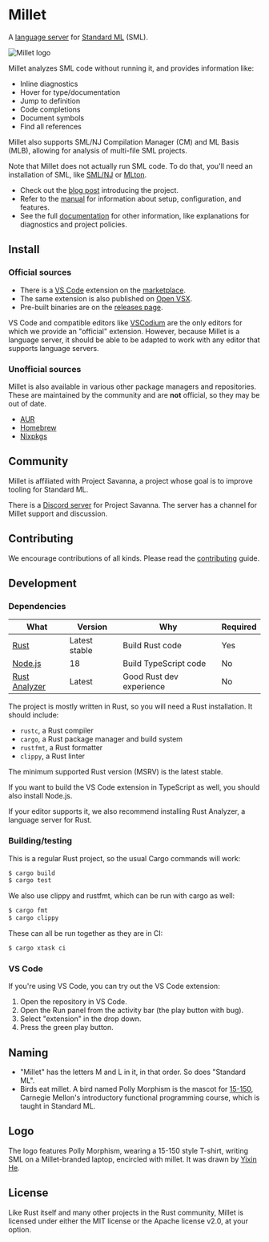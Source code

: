 # Millet

A [language server][lang-srv] for [Standard ML][sml] (SML).

![Millet logo](./editors/vscode/icon.png)

Millet analyzes SML code without running it, and provides information like:

- Inline diagnostics
- Hover for type/documentation
- Jump to definition
- Code completions
- Document symbols
- Find all references

Millet also supports SML/NJ Compilation Manager (CM) and ML Basis (MLB), allowing for analysis of multi-file SML projects.

Note that Millet does not actually run SML code. To do that, you'll need an installation of SML, like [SML/NJ][smlnj] or [MLton][mlton].

- Check out the [blog post][blog] introducing the project.
- Refer to the [manual][] for information about setup, configuration, and features.
- See the full [documentation][] for other information, like explanations for diagnostics and project policies.

## Install

### Official sources

- There is a [VS Code][vscode] extension on the [marketplace][].
- The same extension is also published on [Open VSX][ovsx].
- Pre-built binaries are on the [releases page][rel].

VS Code and compatible editors like [VSCodium][] are the only editors for which we provide an "official" extension. However, because Millet is a language server, it should be able to be adapted to work with any editor that supports language servers.

### Unofficial sources

Millet is also available in various other package managers and repositories. These are maintained by the community and are **not** official, so they may be out of date.

- [AUR][]
- [Homebrew][]
- [Nixpkgs][]

## Community

Millet is affiliated with Project Savanna, a project whose goal is to improve tooling for Standard ML.

There is a [Discord server][discord] for Project Savanna. The server has a channel for Millet support and discussion.

## Contributing

We encourage contributions of all kinds. Please read the [contributing][] guide.

## Development

### Dependencies

| What                | Version       | Why                      | Required |
| ------------------- | ------------- | ------------------------ | -------- |
| [Rust][rust]        | Latest stable | Build Rust code          | Yes      |
| [Node.js][node]     | 18            | Build TypeScript code    | No       |
| [Rust Analyzer][ra] | Latest        | Good Rust dev experience | No       |

The project is mostly written in Rust, so you will need a Rust installation. It should include:

- `rustc`, a Rust compiler
- `cargo`, a Rust package manager and build system
- `rustfmt`, a Rust formatter
- `clippy`, a Rust linter

The minimum supported Rust version (MSRV) is the latest stable.

If you want to build the VS Code extension in TypeScript as well, you should also install Node.js.

If your editor supports it, we also recommend installing Rust Analyzer, a language server for Rust.

### Building/testing

This is a regular Rust project, so the usual Cargo commands will work:

```sh
$ cargo build
$ cargo test
```

We also use clippy and rustfmt, which can be run with cargo as well:

```sh
$ cargo fmt
$ cargo clippy
```

These can all be run together as they are in CI:

```sh
$ cargo xtask ci
```

### VS Code

If you're using VS Code, you can try out the VS Code extension:

1. Open the repository in VS Code.
2. Open the Run panel from the activity bar (the play button with bug).
3. Select "extension" in the drop down.
4. Press the green play button.

## Naming

- "Millet" has the letters M and L in it, in that order. So does "Standard ML".
- Birds eat millet. A bird named Polly Morphism is the mascot for [15-150][cmu150], Carnegie Mellon's introductory functional programming course, which is taught in Standard ML.

## Logo

The logo features Polly Morphism, wearing a 15-150 style T-shirt, writing SML on a Millet-branded laptop, encircled with millet. It was drawn by [Yixin He][yixin].

## License

Like Rust itself and many other projects in the Rust community, Millet is licensed under either the MIT license or the Apache license v2.0, at your option.

[blog]: https://azdavis.net/posts/millet/
[cmu150]: http://www.cs.cmu.edu/~15150/
[contributing]: /docs/CONTRIBUTING.md
[discord]: https://discord.gg/hgPSUby2Ny
[documentation]: /docs/README.md
[manual]: /docs/manual.md
[marketplace]: https://marketplace.visualstudio.com/items?itemName=azdavis.millet
[mlton]: http://mlton.org
[node]: https://nodejs.org/en/
[ovsx]: https://open-vsx.org/extension/azdavis/millet
[rust]: https://rustup.rs
[sml]: https://smlfamily.github.io
[smlnj]: https://www.smlnj.org
[vscode]: https://code.visualstudio.com
[vscodium]: https://vscodium.com
[yixin]: https://yixinhe.me
[lang-srv]: https://microsoft.github.io/language-server-protocol/
[ra]: https://rust-analyzer.github.io
[rel]: https://github.com/azdavis/millet/releases/
[aur]: https://aur.archlinux.org/packages/millet
[nixpkgs]: https://search.nixos.org/packages?channel=unstable&show=millet
[homebrew]: https://formulae.brew.sh/formula/millet#default
